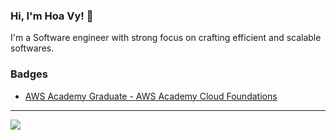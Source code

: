 ### Hi, I'm Hoa Vy! 👋

I'm a Software engineer with strong focus on crafting efficient and scalable softwares. 

### Badges

- [AWS Academy Graduate - AWS Academy Cloud Foundations](https://www.credly.com/badges/0d0fdb36-6619-4b8e-bd80-c990a8536494/public_url)

<hr/>

<a href="https://github.com/HoaAyWK">
  <img src="https://github-readme-stats.vercel.app/api?username=HoaAyWK&count_private=true&show_icons=true&hide=stars" />
</a>